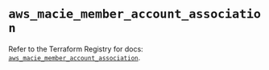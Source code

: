 # `aws_macie_member_account_association`

Refer to the Terraform Registry for docs: [`aws_macie_member_account_association`](https://registry.terraform.io/providers/hashicorp/aws/4.54.0/docs/resources/macie_member_account_association).
